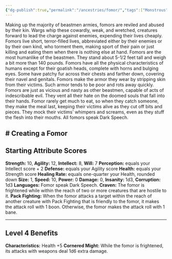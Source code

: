 ```yaml
---
{"dg-publish":true,"permalink":"/ancestries/fomor/","tags":["Monstrous"]}
---
```


Making up the majority of beastmen armies, fomors are reviled and abused by their kin. Wargs whip these cowardly, weak, and wretched, creatures forward to lead the charge against enemies, expending their lives cheaply. Fomors live short, terror-filled lives, abbreviated either by their enemies or by their own kind, who torment them, making sport of their pain or just killing and eating them when there is nothing else at hand.
Fomors are the most humanlike of the beastmen.
They stand about 5-1/2 feet tall and weigh a bit more than 140 pounds. Fomors have all the physical characteristics of humans except for their goatish heads, complete with horns and bulging eyes. Some have patchy fur across their chests and farther down, covering their navel and genitals. Fomors make the armor they wear by stripping skin from their victims.
Such armor tends to be poor and rots away quickly. Fomors are just as vicious and nasty as other beastmen, capable of acts of indescribable evil. They vent all their hate on the doomed souls that fall into their hands. Fomor rarely get much to eat, so when they catch someone, they make the meal last, keeping their victims alive as they cut off bits and pieces. They mock their victims’ whimpers and screams, even as they stuff the flesh into their mouths.
All fomors speak Dark Speech.
## # Creating a Fomor
## Starting Attribute Scores
**Strength:** 10, **Agility:** 12, **Intellect:** 8, **Will:** 7
**Perception:** equals your Intellect score + 2
**Defense:** equals your Agility score
**Health:** equals your Strength score
**Healing Rate:** equals one-quarter your Health, rounded down
**Size:** 1, **Speed:** 10, **Power:** 0
**Damage:** 0, **Insanity:** 1d3, **Corruption:** 1d3
**Languages:** Fomor speak Dark Speech.
**Craven:** The fomor is frightened while within the reach of two or more creatures that are hostile to it.
**Pack Fighting:** When the fomor attacks a target within the reach of another creature with Pack Fighting that is friendly to the fomor, it makes the attack roll with 1 boon. Otherwise, the fomor makes the attack roll with 1 bane.
- - - 
## Level 4 Benefits
**Characteristics:** Health +5
**Cornered Might:** While the fomor is frightened, its attacks with weapons deal 1d6 extra damage.